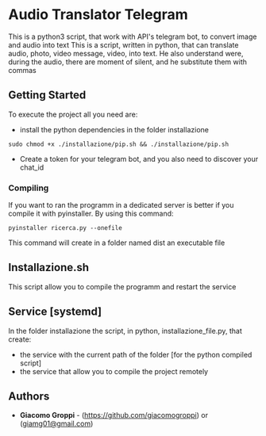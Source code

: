 # Audio Translator Telegram
This is a python3 script, that work with API's telegram bot, to convert image and audio into text
This is a script, written in python, that can translate audio, photo, video message, video, into text.
He also understand were, during the audio, there are moment of silent, and he substitute them with commas

## Getting Started

To execute the project all you need are:
- install the python dependencies in the folder installazione
```
sudo chmod +x ./installazione/pip.sh && ./installazione/pip.sh
```

- Create a token for your telegram bot, and you also need to discover your chat_id


### Compiling
If you want to ran the programm in a dedicated server is better if you compile it with pyinstaller.
By using this command:
```
pyinstaller ricerca.py --onefile
```
This command will create in a folder named dist an executable file

## Installazione.sh
This script allow you to compile the programm and restart the service

## Service [systemd]
In the folder installazione the script, in python, installazione_file.py, that create:
- the service with the current path of the folder [for the python compiled script]
- the service that allow you to compile the project remotely


## Authors

* **Giacomo Groppi** - (https://github.com/giacomogroppi) or (giamg01@gmail.com)
